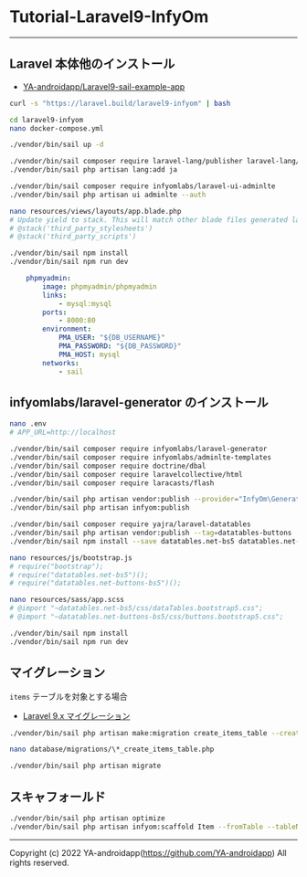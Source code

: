 # Tutorial-Laravel9-InfyOm

---

## Laravel 本体他のインストール

- [YA-androidapp/Laravel9-sail-example-app](https://github.com/YA-androidapp/Laravel9-sail-example-app#readme)

```bash
curl -s "https://laravel.build/laravel9-infyom" | bash

cd laravel9-infyom
nano docker-compose.yml

./vendor/bin/sail up -d

./vendor/bin/sail composer require laravel-lang/publisher laravel-lang/lang --dev
./vendor/bin/sail php artisan lang:add ja

./vendor/bin/sail composer require infyomlabs/laravel-ui-adminlte
./vendor/bin/sail php artisan ui adminlte --auth

nano resources/views/layouts/app.blade.php
# Update yield to stack. This will match other blade files generated later on
# @stack('third_party_stylesheets')
# @stack('third_party_scripts')

./vendor/bin/sail npm install
./vendor/bin/sail npm run dev

```

```yml
    phpmyadmin:
        image: phpmyadmin/phpmyadmin
        links:
            - mysql:mysql
        ports:
            - 8000:80
        environment:
            PMA_USER: "${DB_USERNAME}"
            PMA_PASSWORD: "${DB_PASSWORD}"
            PMA_HOST: mysql
        networks:
            - sail
```

## infyomlabs/laravel-generator のインストール

```bash
nano .env
# APP_URL=http://localhost

./vendor/bin/sail composer require infyomlabs/laravel-generator
./vendor/bin/sail composer require infyomlabs/adminlte-templates
./vendor/bin/sail composer require doctrine/dbal
./vendor/bin/sail composer require laravelcollective/html
./vendor/bin/sail composer require laracasts/flash

./vendor/bin/sail php artisan vendor:publish --provider="InfyOm\Generator\InfyOmGeneratorServiceProvider"
./vendor/bin/sail php artisan infyom:publish

./vendor/bin/sail composer require yajra/laravel-datatables
./vendor/bin/sail php artisan vendor:publish --tag=datatables-buttons
./vendor/bin/sail npm install --save datatables.net-bs5 datatables.net-buttons-bs5

nano resources/js/bootstrap.js
# require("bootstrap");
# require("datatables.net-bs5")();
# require("datatables.net-buttons-bs5")();

nano resources/sass/app.scss
# @import "~datatables.net-bs5/css/dataTables.bootstrap5.css";
# @import "~datatables.net-buttons-bs5/css/buttons.bootstrap5.css";

./vendor/bin/sail npm install
./vendor/bin/sail npm run dev
```

## マイグレーション

`items` テーブルを対象とする場合

- [Laravel 9.x マイグレーション](https://readouble.com/laravel/9.x/ja/migrations.html)

```bash
./vendor/bin/sail php artisan make:migration create_items_table --create=items

nano database/migrations/\*_create_items_table.php

./vendor/bin/sail php artisan migrate
```

## スキャフォールド

```bash
./vendor/bin/sail php artisan optimize
./vendor/bin/sail php artisan infyom:scaffold Item --fromTable --tableName=items
```

---

Copyright (c) 2022 YA-androidapp(<https://github.com/YA-androidapp>) All rights reserved.
